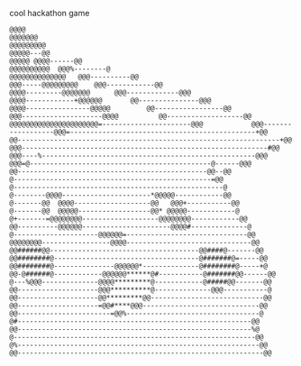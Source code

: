 cool hackathon game

`@@@@                                                                                                
@@@@@@@                                                                                             
 @@@@@@@@@                                                                                          
   @@@@@---@@                                                                                  @@@@@
    @@@@------@@                                                                         @@@@@@@@@@ 
     @@@%--------@                                                                  @@@@@@@@@@@@@@  
      @@@----------@@                                                           @@@-----@@@@@@@@@   
       @@@------------@@                                                   @@@@---------@@@@@@@     
        @@@-------------@@@                                            @@@@------------+@@@@@@      
          @@---------------@@@                                     @@@@----------------@@@@@        
           @@-----------------@@                                @@@--------------------@@@@         
            @@-------------------@@      @@@@@@@@@@@@@@@@@@@@@@=----------------------@@@           
             @@@------------------@@@=----------------------------------------------+@@             
               @@-----------------------------------------------------------------+@@               
                @@@-------------------------------------------------------------#@@                 
                 @@@----%-----------------------------------------------------@@@                   
                   @@@=@---------------------------------------------@------@@@                     
                     @@-----------------------------------------------@@--@@                        
                     @-------------------------------------------------=@@                          
                    @----------------------------------------------------@                          
                    @--------@@@@----------------------*@@@@@------------@@                         
                   @-------@@  @@@@-------------------@@   @@@+-----------@@                        
                   @-------@@  @@@@@------------------@@* @@@@@------------@                        
                  @+-------=@@@@@@@@-------------------@@@@@@@@------------@@                       
                 @@----------@@@@@@----------------------@@@@#--------------@                       
                 @---------------------@@@@@@=------------------------------@@                      
                @@@@@@@@-----------------@@@@-------------------------------@@                      
                @@######@@-------------------------------------@@####@-------@@                     
               @@########@------------------------------------@#######@=-----@@                     
               @@########@---------------@@@@@@*--------------@########@-----+@                     
              @@-@######@------------@@@@@@******@#-----------@#######@@------@@                    
               @---%@@@--------------@@@@*********@------------@#####@@-------@@                    
               @@--------------------@@@**********@--------------@@@-----------@                    
                @@--------------------@@*********@@----------------------------@@                   
                 @@--------------------=@@#****@@@-----------------------------@@                   
                  @@-----------------------=@@%---------------------------------@                   
                    @#----------------------------------------------------------@@                  
                    @@----------------------------------------------------------%@                  
                    @------------------------------------------------------------@@                 
                   @%------------------------------------------------------------@@                 
                  @@-------------------------------------------------------------@@                 
`
